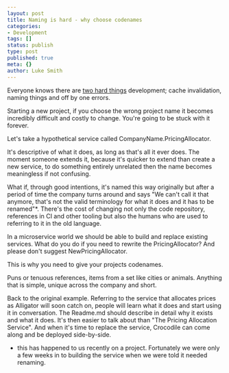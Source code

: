 ```yaml
---
layout: post
title: Naming is hard - why choose codenames
categories:
- Development
tags: []
status: publish
type: post
published: true
meta: {}
author: Luke Smith
---
```

Everyone knows there are [two hard things](https://martinfowler.com/bliki/TwoHardThings.html) development; cache invalidation, naming things and off by one errors. 

Starting a new project, if you choose the wrong project name it becomes incredibly difficult and costly to change. You're going to be stuck with it forever.

Let's take a hypothetical service called CompanyName.PricingAllocator.

It's descriptive of what it does, as long as that's all it ever does. The moment someone extends it, because it's quicker to extend than create a new service, to do something entirely unrelated then the name becomes meaningless if not confusing.

What if, through good intentions, it's named this way originally but after a period of time the company turns around and says "We can't call it that anymore, that's not the valid terminology for what it does and it has to be renamed"*.  There's the cost of changing not only the code repository, references in CI and other tooling but also the humans who are used to referring to it in the old language.

In a microservice world we should be able to build and replace existing services. What do you do if you need to rewrite the PricingAllocator? And please don't suggest NewPricingAllocator.

This is why you need to give your projects codenames.

Puns or tenuous references, items from a set like cities or animals. Anything that is simple, unique across the company and short.

Back to the original example. Referring to the service that allocates prices as Alligator will soon catch on, people will learn what it does and start using it in conversation. The Readme.md should describe in detail why it exists and what it does. It's then easier to talk about than "The Pricing Allocation Service". And when it's time to replace the service, Crocodile can come along and be deployed side-by-side. 

* this has happened to us recently on a project.  Fortunately we were only a few weeks in to building the service when we were told it needed renaming.
